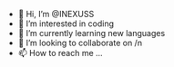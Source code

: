 - 👋 Hi, I’m @INEXUSS
- 👀 I’m interested in coding 
- 🌱 I’m currently learning new languages
- 💞️ I’m looking to collaborate on /n
- 📫 How to reach me ...

<!---
INEXUSS/INEXUSS is a ✨ special ✨ repository because its `README.md` (this file) appears on your GitHub profile.
You can click the Preview link to take a look at your changes.
--->

